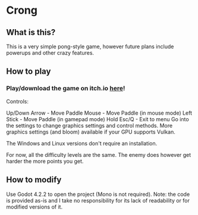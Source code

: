 # Crong
## What is this?
This is a very simple pong-style game, however future plans include powerups and other crazy features.
## How to play
### Play/download the game on itch.io [here](https://sparkwave.itch.io/crong)!
Controls:

Up/Down Arrow - Move Paddle
Mouse - Move Paddle (in mouse mode)
Left Stick - Move Paddle (in gamepad mode)
Hold Esc/Q - Exit to menu
Go into the settings to change graphics settings and control methods. More graphics settings (and bloom) available if your GPU supports Vulkan.

The Windows and Linux versions don't require an installation.

For now, all the difficulty levels are the same. The enemy does however get harder the more points you get.

## How to modify
Use Godot 4.2.2 to open the project (Mono is not required).
Note: the code is provided as-is and I take no responsibility for its lack of readability or for modified versions of it.
